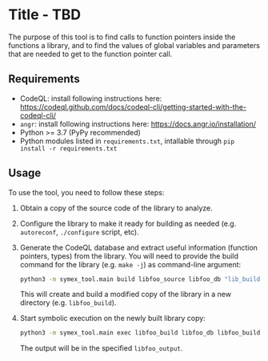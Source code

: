 # Title - TBD

The purpose of this tool is to find calls to function pointers inside the
functions a library, and to find the values of global variables and parameters
that are needed to get to the function pointer call.

## Requirements

* CodeQL: install following instructions here: https://codeql.github.com/docs/codeql-cli/getting-started-with-the-codeql-cli/
* `angr`: install following instructions here: https://docs.angr.io/installation/
* Python >= 3.7 (PyPy recommended)
* Python modules listed in `requirements.txt`, intallable through
  `pip install -r requirements.txt`

## Usage

To use the tool, you need to follow these steps:

1. Obtain a copy of the source code of the library to analyze.

2. Configure the library to make it ready for building as needed
   (e.g. `autoreconf`, `./configure` script, etc).

3. Generate the CodeQL database and extract useful information (function
   pointers, types) from the library. You will need to provide the build command
   for the library (e.g. `make -j`) as command-line argument:

    ```bash
    python3 -m symex_tool.main build libfoo_source libfoo_db "lib_build_command"
    ```

    This will create and build a modified copy of the library in a new directory
    (e.g. `libfoo_build`).

4. Start symbolic execution on the newly built library copy:

    ```bash
    python3 -m symex_tool.main exec libfoo_build libfoo_db libfoo_build/path/to/libname.so libfoo_output
    ```

    The output will be in the specified `libfoo_output`.
